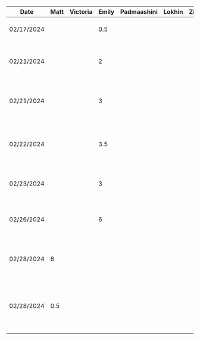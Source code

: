 | Date       | Matt | Victoria | Emily | Padmaashini  | Lokhin  | Zihe   | Task                                                  |
|------------|------|----------|-----|--------------|---------|--------|-------------------------------------------------------|
| 02/17/2024 |      |          | 0.5 |              |         |        | Set up initial project                                |
| 02/21/2024 |      |          | 2   |              |         |        | Added template functions for generator                |
| 02/21/2024 |      |          | 3   |              |         |        | Get random colour and palette from API                |
| 02/22/2024 |      |          | 3.5 |              |         |        | Display and generate colour palette on click          |
| 02/23/2024 |      |          | 3   |              |         |        | Fix generator UI and text contrast                    |
| 02/26/2024 |      |          | 6   |              |         |        | Implement undo/redo for generating palettes           |
| 02/28/2024 | 6    |          |     |              |         |        | Implement UI and API calls to lock/unlock colours     |
| 02/28/2024 | 0.5  |          |     |              |         |        | Persist locked colours across undo/redo state changes |
